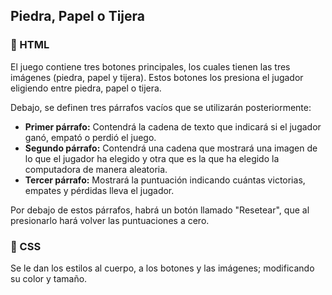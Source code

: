 
<h2>Piedra, Papel o Tijera</h2>

<h3>🔶 HTML</h3>
<p>El juego contiene tres botones principales, los cuales tienen las tres imágenes (piedra, papel y tijera). Estos botones los presiona el jugador eligiendo entre piedra, papel o tijera.</p>

<p>Debajo, se definen tres párrafos vacíos que se utilizarán posteriormente:</p>
<ul>
  <li><strong>Primer párrafo:</strong> Contendrá la cadena de texto que indicará si el jugador ganó, empató o perdió el juego.</li>
  <li><strong>Segundo párrafo:</strong> Contendrá una cadena que mostrará una imagen de lo que el jugador ha elegido y otra que es la que ha elegido la computadora de manera aleatoria.</li>
  <li><strong>Tercer párrafo:</strong> Mostrará la puntuación indicando cuántas victorias, empates y pérdidas lleva el jugador.</li>
</ul>

<p>Por debajo de estos párrafos, habrá un botón llamado "Resetear", que al presionarlo hará volver las puntuaciones a cero.</p>

<h3>🔷 CSS</h3>
<p>Se le dan los estilos al cuerpo, a los botones y las imágenes; modificando su color y tamaño.</p>

